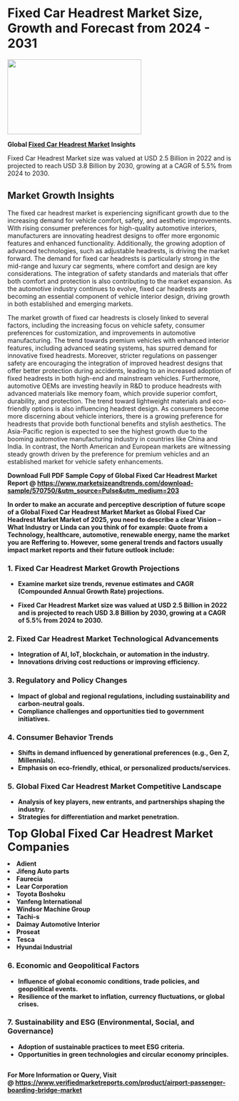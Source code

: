 <H1>Fixed Car Headrest Market Size, Growth and Forecast from 2024 - 2031</H1><img class="aligncenter size-medium wp-image-584254" src="https://thirdeyenews.in/wp-content/uploads/2024/09/Global-Market-Research-300x168.jpeg" alt="" width="300" height="168" /><p><strong>Global&nbsp;<a href="https://www.marketsizeandtrends.com/download-sample/570750/&amp;utm_source=Pulse&amp;utm_medium=203">Fixed Car Headrest Market</a> Insights</strong></p><p>Fixed Car Headrest Market size was valued at USD 2.5 Billion in 2022 and is projected to reach USD 3.8 Billion by 2030, growing at a CAGR of 5.5% from 2024 to 2030.</p><p><h2>Market Growth Insights</h2> <p>The fixed car headrest market is experiencing significant growth due to the increasing demand for vehicle comfort, safety, and aesthetic improvements. With rising consumer preferences for high-quality automotive interiors, manufacturers are innovating headrest designs to offer more ergonomic features and enhanced functionality. Additionally, the growing adoption of advanced technologies, such as adjustable headrests, is driving the market forward. The demand for fixed car headrests is particularly strong in the mid-range and luxury car segments, where comfort and design are key considerations. The integration of safety standards and materials that offer both comfort and protection is also contributing to the market expansion. As the automotive industry continues to evolve, fixed car headrests are becoming an essential component of vehicle interior design, driving growth in both established and emerging markets.</p> <p><strong></strong></p> <p>The market growth of fixed car headrests is closely linked to several factors, including the increasing focus on vehicle safety, consumer preferences for customization, and improvements in automotive manufacturing. The trend towards premium vehicles with enhanced interior features, including advanced seating systems, has spurred demand for innovative fixed headrests. Moreover, stricter regulations on passenger safety are encouraging the integration of improved headrest designs that offer better protection during accidents, leading to an increased adoption of fixed headrests in both high-end and mainstream vehicles. Furthermore, automotive OEMs are investing heavily in R&D to produce headrests with advanced materials like memory foam, which provide superior comfort, durability, and protection. The trend toward lightweight materials and eco-friendly options is also influencing headrest design. As consumers become more discerning about vehicle interiors, there is a growing preference for headrests that provide both functional benefits and stylish aesthetics. The Asia-Pacific region is expected to see the highest growth due to the booming automotive manufacturing industry in countries like China and India. In contrast, the North American and European markets are witnessing steady growth driven by the preference for premium vehicles and an established market for vehicle safety enhancements.</p> <p><strong></p><p><span class=""><strong>Download Full PDF Sample Copy of Global Fixed Car Headrest Market Report</strong> @ <a href="https://www.marketsizeandtrends.com/download-sample/570750/&amp;utm_source=Pulse&amp;utm_medium=203" target="_blank">https://www.marketsizeandtrends.com/download-sample/570750/&amp;utm_source=Pulse&amp;utm_medium=203</a></span></p><p>In order to make an accurate and perceptive description of future scope of a Global&nbsp;Fixed Car Headrest Market Market as Global&nbsp;Fixed Car Headrest Market Market of 2025, you need to describe a clear Vision &ndash; What Industry or Linda can you think of for example: Quote from a Technology, healthcare, automotive, renewable energy, name the market you are Reffering to. However, some general trends and factors usually impact market reports and their future outlook include:</p><h3>1.&nbsp;<strong>Fixed Car Headrest Market Growth Projections</strong></h3><ul><li>Examine market size trends, revenue estimates and CAGR (Compounded Annual Growth Rate) projections.</li><li><p>Fixed Car Headrest Market size was valued at USD 2.5 Billion in 2022 and is projected to reach USD 3.8 Billion by 2030, growing at a CAGR of 5.5% from 2024 to 2030.</p></li></ul><h3>2.&nbsp;<strong>Fixed Car Headrest Market Technological Advancements</strong></h3><ul><li>Integration of AI, IoT, blockchain, or automation in the industry.</li><li>Innovations driving cost reductions or improving efficiency.</li></ul><h3>3.&nbsp;<strong>Regulatory and Policy Changes</strong></h3><ul><li>Impact of global and regional regulations, including sustainability and carbon-neutral goals.</li><li>Compliance challenges and opportunities tied to government initiatives.</li></ul><h3>4.&nbsp;<strong>Consumer Behavior Trends</strong></h3><ul><li>Shifts in demand influenced by generational preferences (e.g., Gen Z, Millennials).</li><li>Emphasis on eco-friendly, ethical, or personalized products/services.</li></ul><h3>5.&nbsp;<strong>Global Fixed Car Headrest Market Competitive Landscape</strong></h3><ul><li>Analysis of key players, new entrants, and partnerships shaping the industry.</li><li>Strategies for differentiation and market penetration.</li></ul><p data-pm-slice="1 1 []"><span style="color: inherit; font-family: inherit; font-size: 25px;">Top Global Fixed Car Headrest Market Companies</span></p><div class="" data-test-id=""><p><li>Adient</li><li> Jifeng Auto parts</li><li> Faurecia</li><li> Lear Corporation</li><li> Toyota Boshoku</li><li> Yanfeng International</li><li> Windsor Machine Group</li><li> Tachi-s</li><li> Daimay Automotive Interior</li><li> Proseat</li><li> Tesca</li><li> Hyundai Industrial</li></p></div><h3>6.&nbsp;<strong>Economic and Geopolitical Factors</strong></h3><ul><li>Influence of global economic conditions, trade policies, and geopolitical events.</li><li>Resilience of the market to inflation, currency fluctuations, or global crises.</li></ul><h3>7.&nbsp;<strong>Sustainability and ESG (Environmental, Social, and Governance)</strong></h3><ul><li>Adoption of sustainable practices to meet ESG criteria.</li><li>Opportunities in green technologies and circular economy principles.</li></ul><h2><strong style="font-size: 14px;">For More Information or Query, Visit @&nbsp;</strong><a style="background-color: #ffffff; font-size: 14px;" href="https://www.marketsizeandtrends.com/report/fixed-car-headrest-market/" target="_blank">https://www.verifiedmarketreports.com/product/airport-passenger-boarding-bridge-market</a></h2>
